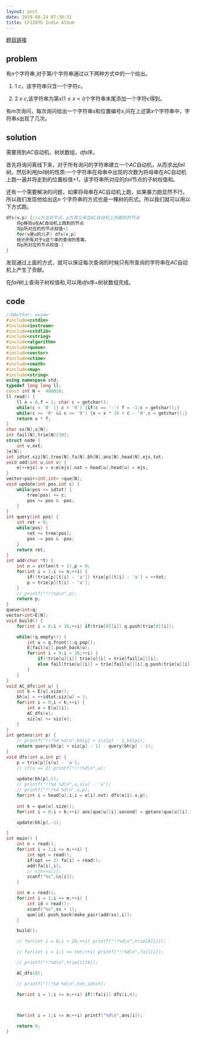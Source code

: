 ```yaml
---
layout: post
date: 2019-08-24 07:30:31
title: CF1207G Indie Album
---
```

[题目链接](http://codeforces.com/contest/1207/problem/G)

## problem

有$n$个字符串,对于第$i$个字符串通过以下两种方式中的一个给出。

1. $1\; c$，该字符串只含一个字符$c$。

2. $2\ x\ c$,该字符串为第$x(1\le x < i)$个字符串末尾添加一个字符$c$得到。

有$m$次询问，每次询问给出一个字符串$s$和位置编号$x$,问在上述第$x$个字符串中，字符串$s$出现了几次。

## solution

需要用到$AC$自动机，树状数组，$dfs$序。

首先将询问离线下来，对于所有询问的字符串建立一个$AC$自动机，从而求出$fail$树。然后利用$fail$树的性质:一个字符串在母串中出现的次数为将母串在AC自动机上跑一遍并将走到的位置权值+1，该字符串所对应的$fail$节点的子树权值和。

还有一个需要解决的问题，如果将母串在AC自动机上跑，如果暴力跑显然不行。所以我们发现他给出这$n$ 个字符串的方式也是一棵树的形式。所以我们就可以用以下方式跑。
```cpp
dfs(u,p) {//u为当前节点，p为其父亲在AC自动机上所跑到的节点
	将p移向u在AC自动机上跑到的节点
	将p所对应的的节点权值+1
	for(v是u的儿子) dfs(v,p)
	统计所有对于u这个串的查询的答案。
	将p所对应的节点权值-1
}
```

发现通过上面的方式，就可以保证每次查询的时候只有所查询的字符串在$AC$自动机上产生了贡献。

在$fail$树上查询子树权值和,可以用$dfs$序+树状数组完成。

## code

```cpp
//@Author: wxyww
#include<cstdio>
#include<iostream>
#include<cstdlib>
#include<cstring>
#include<algorithm>
#include<queue>
#include<vector>
#include<ctime>
#include<cmath>
#include<map>
#include<string>
using namespace std;
typedef long long ll;
const int N =  400010;
ll read() {
	ll x = 0,f = 1; char c = getchar();
	while(c < '0' || c > '9') {if(c == '-') f = -1;c = getchar();}
	while(c >= '0' && c <= '9') {x = x * 10 + c - '0',c = getchar();}
	return x * f;
}
char ss[N],s[N];
int fail[N],trie[N][30];
struct node {
	int v,nxt;
}e[N];
int idtot,siz[N],tree[N],fa[N],bh[N],ans[N],head[N],ejs,tot;
void add(int u,int v) {
	e[++ejs].v = v;e[ejs].nxt = head[u];head[u] = ejs;
}
vector<pair<int,int> >que[N];
void update(int pos,int c) {
	while(pos <= idtot) {
		tree[pos] += c;
		pos += pos & -pos;
	}
}
int query(int pos) {
	int ret = 0;
	while(pos) {
		ret += tree[pos];
		pos -= pos & -pos;
	}
	return ret;
}
int add(char *t) {
	int n = strlen(t + 1),p = 0;
	for(int i = 1;i <= n;++i) {
		if(!trie[p][t[i] - 'a']) trie[p][t[i] - 'a'] = ++tot;
		p = trie[p][t[i] - 'a'];
	}
	// printf("!!!%d\n",p);
	return p;
}
queue<int>q;
vector<int>E[N];
void build() {
	for(int i = 0;i < 26;++i) if(trie[0][i]) q.push(trie[0][i]);

	while(!q.empty()) {
		int u = q.front();q.pop();
		E[fail[u]].push_back(u);
		for(int i = 0;i < 26;++i) {
			if(!trie[u][i]) trie[u][i] = trie[fail[u]][i];
			else fail[trie[u][i]] = trie[fail[u]][i],q.push(trie[u][i]);
		}
	}
}
void AC_dfs(int u) {
	int k = E[u].size();
	bh[u] = ++idtot;siz[u] = 1;
	for(int i = 0;i < k;++i) {
		int v = E[u][i];
		AC_dfs(v);
		siz[u] += siz[v];
	}
}
int getans(int p) {
	// printf("!!!%d %d\n",bh[p] + siz[p] - 1,bh[p]);
	return query(bh[p] + siz[p] - 1) - query(bh[p] - 1);
}
void dfs(int u,int p) {
	p = trie[p][s[u] - 'a'];
	// if(u == 2) printf("!!!%d\n",u);
	
	update(bh[p],1);
 	// printf("!!%d %d\n",u,s[u] - 'a');
 	// printf("!!!%d %d\n",u,p);
	for(int i = head[u];i;i = e[i].nxt) dfs(e[i].v,p);
	
	int k = que[u].size();
	for(int i = 0;i < k;++i) ans[que[u][i].second] = getans(que[u][i].first);

	update(bh[p],-1);

}
int main() {
	int n = read();
	for(int i = 1;i <= n;++i) {
		int opt = read();
		if(opt == 2) fa[i] = read();
		add(fa[i],i);
		// cin>>s[i];
		scanf("%s",&s[i]);
	}

	int m = read();
	for(int i = 1;i <= m;++i) {
		int id = read();
		scanf("%s",ss + 1);
		que[id].push_back(make_pair(add(ss),i));
	}

	build();

	// for(int i = 0;i < 26;++i) printf("!!%d\n",trie[0][i]);

	// for(int i = 1;i <= tot;++i) printf("!!%d\n",fail[i]);

	// printf("!!%d\n",trie[1][0]);

	AC_dfs(0);

	// printf("!!!%d %d\n",tot,idtot);

	for(int i = 1;i <= n;++i) if(!fa[i]) dfs(i,0);

	

	for(int i = 1;i <= m;++i) printf("%d\n",ans[i]);

	return 0;
}
```